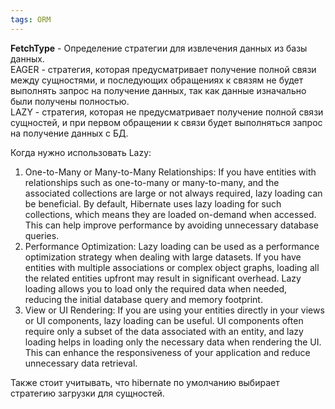 ```yaml
---
tags: ORM
--- 
```

**FetchType** - Определение стратегии для извлечения данных из базы данных.  
EAGER - стратегия, которая предусматривает получение полной связи между сущностями, и последующих обращениях к связям не будет выполнять запрос на получение данных, так как данные изначально были получены полностью.  
LAZY - стратегия, которая не предусматривает получение полной связи сущностей, и при первом обращении к связи будет выполняться запрос на получение данных с БД.

Когда нужно использовать Lazy:
1.  One-to-Many or Many-to-Many Relationships: If you have entities with relationships such as one-to-many or many-to-many, and the associated collections are large or not always required, lazy loading can be beneficial. By default, Hibernate uses lazy loading for such collections, which means they are loaded on-demand when accessed. This can help improve performance by avoiding unnecessary database queries.
2.  Performance Optimization: Lazy loading can be used as a performance optimization strategy when dealing with large datasets. If you have entities with multiple associations or complex object graphs, loading all the related entities upfront may result in significant overhead. Lazy loading allows you to load only the required data when needed, reducing the initial database query and memory footprint.
3.  View or UI Rendering: If you are using your entities directly in your views or UI components, lazy loading can be useful. UI components often require only a subset of the data associated with an entity, and lazy loading helps in loading only the necessary data when rendering the UI. This can enhance the responsiveness of your application and reduce unnecessary data retrieval.

Также стоит учитывать, что hibernate по умолчанию выбирает стратегию загрузки для сущностей.
